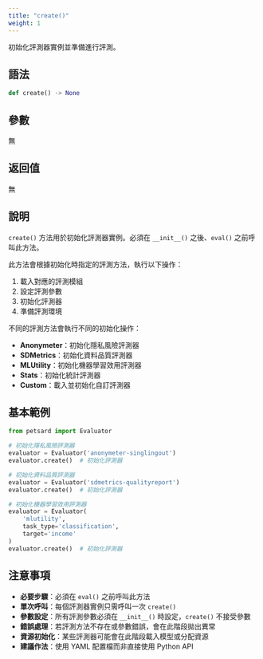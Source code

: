 ```yaml
---
title: "create()"
weight: 1
---
```


初始化評測器實例並準備進行評測。

## 語法

```python
def create() -> None
```

## 參數

無

## 返回值

無

## 說明

`create()` 方法用於初始化評測器實例。必須在 `__init__()` 之後、`eval()` 之前呼叫此方法。

此方法會根據初始化時指定的評測方法，執行以下操作：
1. 載入對應的評測模組
2. 設定評測參數
3. 初始化評測器
4. 準備評測環境

不同的評測方法會執行不同的初始化操作：
- **Anonymeter**：初始化隱私風險評測器
- **SDMetrics**：初始化資料品質評測器
- **MLUtility**：初始化機器學習效用評測器
- **Stats**：初始化統計評測器
- **Custom**：載入並初始化自訂評測器

## 基本範例

```python
from petsard import Evaluator

# 初始化隱私風險評測器
evaluator = Evaluator('anonymeter-singlingout')
evaluator.create()  # 初始化評測器

# 初始化資料品質評測器
evaluator = Evaluator('sdmetrics-qualityreport')
evaluator.create()  # 初始化評測器

# 初始化機器學習效用評測器
evaluator = Evaluator(
    'mlutility',
    task_type='classification',
    target='income'
)
evaluator.create()  # 初始化評測器
```

## 注意事項

- **必要步驟**：必須在 `eval()` 之前呼叫此方法
- **單次呼叫**：每個評測器實例只需呼叫一次 `create()`
- **參數設定**：所有評測參數必須在 `__init__()` 時設定，`create()` 不接受參數
- **錯誤處理**：若評測方法不存在或參數錯誤，會在此階段拋出異常
- **資源初始化**：某些評測器可能會在此階段載入模型或分配資源
- **建議作法**：使用 YAML 配置檔而非直接使用 Python API